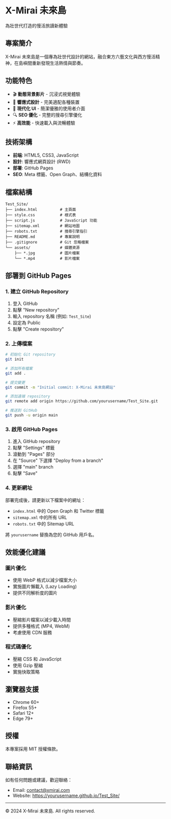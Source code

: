 # X-Mirai 未來島

為壯世代打造的慢活旅讀新體驗

## 專案簡介

X-Mirai 未來島是一個專為壯世代設計的網站，融合東方六藝文化與西方慢活精神，在島嶼間重新發現生活熱情與節奏。

## 功能特色

- 🎬 **動態背景影片** - 沉浸式視覺體驗
- 📱 **響應式設計** - 完美適配各種裝置
- 🎨 **現代化 UI** - 簡潔優雅的使用者介面
- 🔍 **SEO 優化** - 完整的搜尋引擎優化
- ⚡ **高效能** - 快速載入與流暢體驗

## 技術架構

- **前端**: HTML5, CSS3, JavaScript
- **設計**: 響應式網頁設計 (RWD)
- **部署**: GitHub Pages
- **SEO**: Meta 標籤、Open Graph、結構化資料

## 檔案結構

```
Test_Site/
├── index.html          # 主頁面
├── style.css           # 樣式表
├── script.js           # JavaScript 功能
├── sitemap.xml         # 網站地圖
├── robots.txt          # 搜尋引擎指引
├── README.md           # 專案說明
├── .gitignore          # Git 忽略檔案
└── assets/             # 媒體資源
    ├── *.jpg           # 圖片檔案
    └── *.mp4           # 影片檔案
```

## 部署到 GitHub Pages

### 1. 建立 GitHub Repository

1. 登入 GitHub
2. 點擊 "New repository"
3. 輸入 repository 名稱 (例如: `Test_Site`)
4. 設定為 Public
5. 點擊 "Create repository"

### 2. 上傳檔案

```bash
# 初始化 Git repository
git init

# 添加所有檔案
git add .

# 提交變更
git commit -m "Initial commit: X-Mirai 未來島網站"

# 添加遠端 repository
git remote add origin https://github.com/yourusername/Test_Site.git

# 推送到 GitHub
git push -u origin main
```

### 3. 啟用 GitHub Pages

1. 進入 GitHub repository
2. 點擊 "Settings" 標籤
3. 滾動到 "Pages" 部分
4. 在 "Source" 下選擇 "Deploy from a branch"
5. 選擇 "main" branch
6. 點擊 "Save"

### 4. 更新網址

部署完成後，請更新以下檔案中的網址：

- `index.html` 中的 Open Graph 和 Twitter 標籤
- `sitemap.xml` 中的所有 URL
- `robots.txt` 中的 Sitemap URL

將 `yourusername` 替換為您的 GitHub 用戶名。

## 效能優化建議

### 圖片優化
- 使用 WebP 格式以減少檔案大小
- 實施圖片懶載入 (Lazy Loading)
- 提供不同解析度的圖片

### 影片優化
- 壓縮影片檔案以減少載入時間
- 提供多種格式 (MP4, WebM)
- 考慮使用 CDN 服務

### 程式碼優化
- 壓縮 CSS 和 JavaScript
- 使用 Gzip 壓縮
- 實施快取策略

## 瀏覽器支援

- Chrome 60+
- Firefox 55+
- Safari 12+
- Edge 79+

## 授權

本專案採用 MIT 授權條款。

## 聯絡資訊

如有任何問題或建議，歡迎聯絡：
- Email: contact@xmirai.com
- Website: https://yourusername.github.io/Test_Site/

---

© 2024 X-Mirai 未來島. All rights reserved.